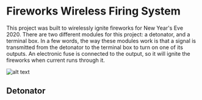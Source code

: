 # Fireworks Wireless Firing System

This project was built to wirelessly ignite fireworks for New Year's Eve 2020. There are two different modules for this project: a detonator, and a terminal box. In a few words, the way these modules work is that a signal is transmitted from the detonator to the terminal box to turn on one of its outputs. An electronic fuse is connected to the output, so it will ignite the fireworks when current runs through it.

![alt text](https://raw.githubusercontent.com/thomasplantin/Fireworks-2020/master/IMG_4083.png)

## Detonator